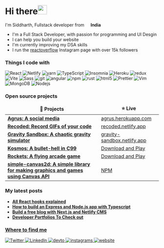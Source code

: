 <h1>Hi there<img src="https://emojis.slackmojis.com/emojis/images/1643514476/4594/blob-wave.gif?1643514476" width="30"/></h1>
<p>I'm Siddharth, Fullstack developer from <img src="https://cdn-icons-png.flaticon.com/512/330/330439.png" width="13"/> <b>India</b></p>
<ul>
  <li>I'm a Full Stack Developer, with passion for programming and UI Desgin
  </li>
  <li>I can help you build your website
  </li>
  <li>I'm currently improving my DSA skills
  </li>
  <li>I run the <a href="https://www.instagram.com/reactoverflow/">reactoverflow</a> Instagram page with over 15k followers
  </li>
</ul>

<h3>Things I code with</h3>
<p color="">
  <img alt="React" src="https://img.shields.io/badge/-React-45b8d8?style=flat-square&logo=react&logoColor=white" />
  <img alt="Netlify" src="https://img.shields.io/badge/-Netlify-33A9BE?style=flat-square&logo=netlify&logoColor=white" />
  <img alt="yarn" src="https://img.shields.io/badge/-Yarn-347CBA?style=flat-square&logo=yarn&logoColor=white" />
  <img alt="TypeScript" src="https://img.shields.io/badge/-TypeScript-007ACC?style=flat-square&logo=typescript&logoColor=white" />
  <img alt="Insomnia" src="https://img.shields.io/badge/-Insomnia-5849BE?style=flat-square&logo=insomnia&logoColor=white" />
  <img alt="Heroku" src="https://img.shields.io/badge/-Heroku-430098?style=flat-square&logo=heroku&logoColor=white" />
  <img alt="redux" src="https://img.shields.io/badge/-Redux-764ABC?style=flat-square&logo=redux&logoColor=white" />
  <img alt="Vite" src="https://img.shields.io/badge/-Vite-AC00FF?style=flat-square&logo=vite&logoColor=white" /> 
  <img alt="Sass" src="https://img.shields.io/badge/-Sass-CC6699?style=flat-square&logo=sass&logoColor=white" />
  <img alt="git" src="https://img.shields.io/badge/-Git-F05032?style=flat-square&logo=git&logoColor=white" />
  <img alt="angular" src="https://img.shields.io/badge/-Angular-DD0031?style=flat-square&logo=angular&logoColor=white" />
  <img alt="npm" src="https://img.shields.io/badge/-NPM-CB3837?style=flat-square&logo=npm&logoColor=white" />
  <img alt="rust" src="https://img.shields.io/badge/-Rust-CB3837?style=flat-square&logo=rust&logoColor=white" />
  <img alt="html5" src="https://img.shields.io/badge/-HTML5-E34F26?style=flat-square&logo=html5&logoColor=white" />
  <img alt="Prettier" src="https://img.shields.io/badge/-Prettier-F7B93E?style=flat-square&logo=prettier&logoColor=white" />
  <img alt="Vim" src="https://img.shields.io/badge/-Vim-00A627?style=flat-square&logo=vim&logoColor=white" /> 
  <img alt="MongoDB" src="https://img.shields.io/badge/-MongoDB-13aa52?style=flat-square&logo=mongodb&logoColor=white" />
  <img alt="Nodejs" src="https://img.shields.io/badge/-Nodejs-43853d?style=flat-square&logo=Node.js&logoColor=white" />
</p>
<h3>Open source projects</h3>
<table>
  <thead align="center">
    <tr border: none;>
      <td><b>🎁 Projects</b></td>
      <td><b>⭐ Live</b></td>
    </tr>
  </thead>
  <tbody>
    <tr>
      <td><a href="https://github.com/siddharthroy12/Agrus"><b>Agrus: A social media</b></a></td>
      <td><a href="https://agrus.herokuapp.com/">agrus.herokuapp.com</a></td>
    </tr>
    <tr>
      <td><a href="https://github.com/siddharthroy12/recoded"><b>Recoded: Record GIFs of your code</b></a></td>
      <td><a href="https://recoded.netlify.app/">recoded.netlify.app</a></td>
    </tr>
    <tr>
      <td><a href="https://github.com/siddharthroy12/Gravity-Sandbox"><b>Gravity Sandbox: A chaotic gravity simulator</b></a></td>
      <td><a href="https://gravity-sandbox.netlify.app/">gravity-sandbox.netlify.app</a></td>
    </tr>
    <tr>
      <td><a href="https://github.com/siddharthroy12/kosmos"><b>Kosmos: A bullet-hell in C99</b></a></td>
      <td><a href="https://github.com/siddharthroy12/kosmos/releases/tag/v2.2">Download and Play</a></td>
    </tr>
    <tr>
      <td><a href="https://www.lexaloffle.com/bbs/?pid=111184"><b>Rockets: A flying arcade game</b></a></td>
      <td><a href="https://siddharthroy12.itch.io/rockets">Download and Play</a></td>
    </tr>
    <tr>
      <td><a href="https://github.com/siddharthroy12/simple-canvas2d"><b>simple-canvas2d: A simple library for making graphics and games using Canvas API</b></a></td>
      <td><a href="https://www.npmjs.com/package/simple-canvas2d">NPM</a></td>
    </tr>
  </tbody>
</table>
<h3>My latest posts</h3>
<ul>
  <li>
    <a href="https://siddharthroy.netlify.app/blog/all-react-hooks-explained-42p3">
      <b>
        All React hooks explained
      </b>
  </li>
  <li>
    <a href="https://siddharthroy.netlify.app/blog/how-to-build-an-express-and-nodejs-app-with-typescript-2kc3">
      <b>
        How to build an Express and Node.js app with Typescript
      </b>
  </li>
  <li>
    <a href="https://siddharthroy.netlify.app/blog/build-a-free-blog-with-nextjs-and-netlify-cms-125h">
      <b>
        Build a free blog with Next.js and Netlify CMS
      </b>
  </li>
  <li>
    <a href="https://siddharthroy.netlify.app/blog/developers-portfolio-to-checkout-4eem">
      <b>
        Developer Portfolios To Check out
      </b>
  </li>
</ul>
<h3>Where to find me</h3>
<p>
  <a href="https://twitter.com/reactoverflow" target="_blank">
    <img alt="Twitter" src="https://img.shields.io/badge/twitter-%231DA1F2.svg?&style=for-the-badge&logo=twitter&logoColor=white" />
  </a>
  <a href="https://www.linkedin.com/in/reactoverflow/" target="_blank">
    <img alt="LinkedIn" src="https://img.shields.io/badge/linkedin-%230077B5.svg?&style=for-the-badge&logo=linkedin&logoColor=white" />
  </a>
  <a href="https://dev.to/siddharthroy" target="_blank">
    <img alt="devto" src="https://img.shields.io/badge/devto-%2312100E.svg?&style=for-the-badge&logoColor=white" />
  </a>
  <a href="https://instagram.com/reactoverflow" target="_blank">
    <img alt="instagrams" src="https://img.shields.io/badge/instagram-%2312100E.svg?&logo=instagram&style=for-the-badge&logoColor=white" />
  </a>
  <a href="https://siddharthroy.netlify.app/" target="_blank">
    <img alt="website" src="https://img.shields.io/badge/mywebsite-%2312100E.svg?&style=for-the-badge&logoColor=white" />
  </a>
</p>
